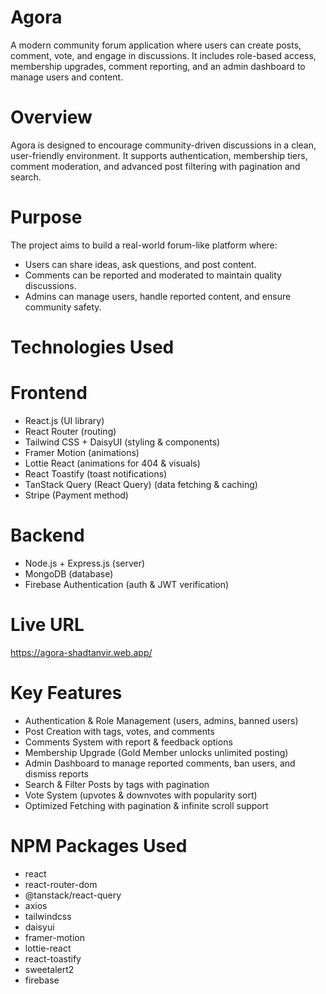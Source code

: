 # Agora

A modern community forum application where users can create posts, comment, vote, and engage in discussions. It includes role-based access, membership upgrades, comment reporting, and an admin dashboard to manage users and content.

# Overview

Agora is designed to encourage community-driven discussions in a clean, user-friendly environment. It supports authentication, membership tiers, comment moderation, and advanced post filtering with pagination and search.

# Purpose

The project aims to build a real-world forum-like platform where:

- Users can share ideas, ask questions, and post content.
- Comments can be reported and moderated to maintain quality discussions.
- Admins can manage users, handle reported content, and ensure community safety.

# Technologies Used

# Frontend

- React.js (UI library)
- React Router (routing)
- Tailwind CSS + DaisyUI (styling & components)
- Framer Motion (animations)
- Lottie React (animations for 404 & visuals)
- React Toastify (toast notifications)
- TanStack Query (React Query) (data fetching & caching)
- Stripe (Payment method)

# Backend

- Node.js + Express.js (server)
- MongoDB (database)
- Firebase Authentication (auth & JWT verification)

# Live URL

https://agora-shadtanvir.web.app/

# Key Features

- Authentication & Role Management (users, admins, banned users)
- Post Creation with tags, votes, and comments
- Comments System with report & feedback options
- Membership Upgrade (Gold Member unlocks unlimited posting)
- Admin Dashboard to manage reported comments, ban users, and dismiss reports
- Search & Filter Posts by tags with pagination
- Vote System (upvotes & downvotes with popularity sort)
- Optimized Fetching with pagination & infinite scroll support

# NPM Packages Used

- react
- react-router-dom
- @tanstack/react-query
- axios
- tailwindcss
- daisyui
- framer-motion
- lottie-react
- react-toastify
- sweetalert2
- firebase
